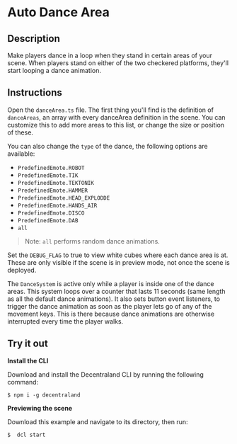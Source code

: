 # Auto Dance Area

## Description

Make players dance in a loop when they stand in certain areas of your scene.
When players stand on either of the two checkered platforms, they'll start looping a dance animation.

## Instructions

Open the `danceArea.ts` file. The first thing you'll find is the definition of `danceAreas`, an array with every danceArea definition in the scene. You can customize this to add more areas to this list, or change the size or position of these.

You can also change the `type` of the dance, the following options are available:

- `PredefinedEmote.ROBOT`
- `PredefinedEmote.TIK`
- `PredefinedEmote.TEKTONIK`
- `PredefinedEmote.HAMMER`
- `PredefinedEmote.HEAD_EXPLODDE`
- `PredefinedEmote.HANDS_AIR`
- `PredefinedEmote.DISCO`
- `PredefinedEmote.DAB`
- `all`

> Note: `all` performs random dance animations.

Set the `DEBUG_FLAG` to true to view white cubes where each dance area is at. These are only visible if the scene is in preview mode, not once the scene is deployed.

The `DanceSystem` is active only while a player is inside one of the dance areas. This system loops over a counter that lasts 11 seconds (same length as all the default dance animations). It also sets button event listeners, to trigger the dance animation as soon as the player lets go of any of the movement keys. This is there because dance animations are otherwise interrupted every time the player walks.

## Try it out

**Install the CLI**

Download and install the Decentraland CLI by running the following command:

```
$ npm i -g decentraland
```

**Previewing the scene**

Download this example and navigate to its directory, then run:

```
$  dcl start
```
